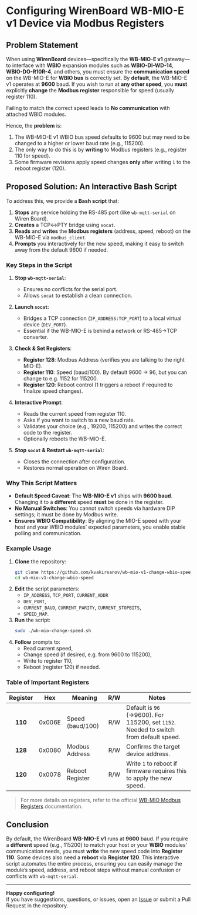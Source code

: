 # Configuring WirenBoard WB-MIO-E v1 Device via Modbus Registers

## Problem Statement

When using **WirenBoard** devices—specifically the **WB-MIO-E v1** gateway—to interface with **WBIO** expansion modules such as **WBIO-DI-WD-14**, **WBIO-DO-R10R-4**, and others, you must ensure the **communication speed** on the WB-MIO-E for **WBIO bus** is correctly set. By **default**, the WB-MIO-E v1 operates at **9600** baud. 
If you wish to run at **any other speed**, you **must** explicitly **change** the **Modbus register** responsible for speed (usually register 110).

Failing to match the correct speed leads to  **No communication** with attached WBIO modules.

Hence, the **problem** is:  
1. The WB-MIO-E v1 WBIO bus speed defaults to 9600 but may need to be changed to a higher or lower baud rate (e.g., 115200).  
2. The only way to do this is by **writing** to Modbus registers (e.g., register 110 for speed).  
3. Some firmware revisions apply speed changes **only** after writing `1` to the reboot register (120).  

## Proposed Solution: An Interactive Bash Script

To address this, we provide a **Bash script** that:

1. **Stops** any service holding the RS-485 port (like `wb-mqtt-serial` on Wiren Board).  
2. **Creates** a TCP↔PTY bridge using `socat`.  
3. **Reads** and **writes** the **Modbus registers** (address, speed, reboot) on the WB-MIO-E via `modbus_client`.  
4. **Prompts** you interactively for the new speed, making it easy to switch away from the default 9600 if needed.

### Key Steps in the Script

1. **Stop `wb-mqtt-serial`**:  
   - Ensures no conflicts for the serial port.  
   - Allows `socat` to establish a clean connection.

2. **Launch `socat`**:  
   - Bridges a TCP connection (`IP_ADDRESS:TCP_PORT`) to a local virtual device (`DEV_PORT`).  
   - Essential if the WB-MIO-E is behind a network or RS-485→TCP converter.

3. **Check & Set Registers**:
   - **Register 128**: Modbus Address (verifies you are talking to the right MIO-E).  
   - **Register 110**: Speed (baud/100). By default 9600 → 96, but you can change to e.g. 1152 for 115200.  
   - **Register 120**: Reboot control (1 triggers a reboot if required to finalize speed changes).

4. **Interactive Prompt**:
   - Reads the current speed from register 110.  
   - Asks if you want to switch to a new baud rate.  
   - Validates your choice (e.g., 19200, 115200) and writes the correct code to the register.  
   - Optionally reboots the WB-MIO-E.

5. **Stop `socat` & Restart `wb-mqtt-serial`**:
   - Closes the connection after configuration.  
   - Restores normal operation on Wiren Board.

### Why This Script Matters

- **Default Speed Caveat**: The **WB-MIO-E v1** ships with **9600 baud**. Changing it to a **different** speed **must** be done in the register.  
- **No Manual Switches**: You cannot switch speeds via hardware DIP settings; it must be done by Modbus write.  
- **Ensures WBIO Compatibility**: By aligning the MIO-E speed with your host and your WBIO modules’ expected parameters, you enable stable polling and communication.

### Example Usage

1. **Clone** the repository:
   ```bash
   git clone https://github.com/kvakirsanov/wb-mio-v1-change-wbio-speed.git
   cd wb-mio-v1-change-wbio-speed
   ```
2. **Edit** the script parameters:
   - `IP_ADDRESS`, `TCP_PORT`, `CURRENT_ADDR`
   - `DEV_PORT`,  
   - `CURRENT_BAUD`, `CURRENT_PARITY`, `CURRENT_STOPBITS`,
   - `SPEED_MAP`.  
3. **Run** the script:
   ```bash
   sudo ./wb-mio-change-speed.sh
   ```
4. **Follow** prompts to:
   - Read current speed,  
   - Change speed (if desired, e.g. from 9600 to 115200),  
   - Write to register 110,  
   - Reboot (register 120) if needed.

### Table of Important Registers

| **Register** | **Hex**  | **Meaning**                   | **R/W** | **Notes**                                                                             |
|:------------:|:--------:|--------------------------------|:-------:|----------------------------------------------------------------------------------------|
| **110**      | 0x006E   | Speed (baud/100)              | R/W     | Default is `96` (→9600). For 115200, set `1152`. Needed to switch from default speed.  |
| **128**      | 0x0080   | Modbus Address                | R/W     | Confirms the target device address.                                                    |
| **120**      | 0x0078   | Reboot Register               | R/W     | Write `1` to reboot if firmware requires this to apply the new speed.                 |
> For more details on registers, refer to the official [WB-MIO Modbus Registers](https://wirenboard.com/wiki/WB-MIO-Modbus-Registers) documentation.

## Conclusion

By default, the WirenBoard **WB-MIO-E v1** runs at **9600** baud. If you require a **different** speed (e.g., 115200) to match your host or your **WBIO** modules' communication needs, you must **write** the new speed code into **Register 110**. Some devices also need a **reboot** via **Register 120**. This interactive script automates the entire process, ensuring you can easily manage the module’s speed, address, and reboot steps without manual confusion or conflicts with `wb-mqtt-serial`.

---

**Happy configuring!**  
If you have suggestions, questions, or issues, open an [Issue](https://github.com/your_org/wb-mio-e-config/issues) or submit a Pull Request in the repository.